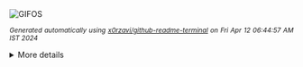<div align="justify">
<picture>
    <source media="(prefers-color-scheme: dark)" srcset="https://i.ibb.co/f9cfqvT/output-gif.gif">
    <source media="(prefers-color-scheme: light)" srcset="https://i.ibb.co/f9cfqvT/output-gif.gif">
    <img alt="GIFOS" src="https://i.ibb.co/f9cfqvT/output-gif.gif">
</picture>

<sub><i>Generated automatically using [x0rzavi/github-readme-terminal](https://github.com/x0rzavi/github-readme-terminal) on Fri Apr 12 06:44:57 AM IST 2024</i></sub>

<details>
<summary>More details</summary>

</details>
</div>

<!-- Image deletion URL: https://ibb.co/T1C6YLN/f13d933d519e779cb7b720f720657207 -->